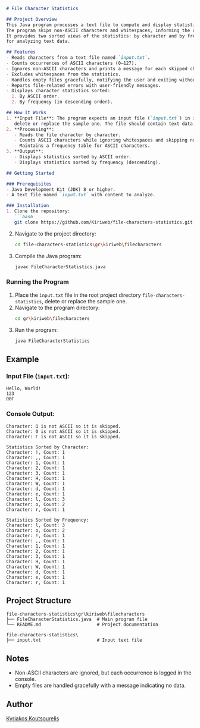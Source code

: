```markdown
# File Character Statistics

## Project Overview
This Java program processes a text file to compute and display statistics about the frequency of ASCII characters. 
The program skips non-ASCII characters and whitespaces, informing the user about skipped non-ASCII characters. 
It provides two sorted views of the statistics: by character and by frequency (descending). This is a useful utility 
for analyzing text data.

## Features
- Reads characters from a text file named `input.txt`.
- Counts occurrences of ASCII characters (0–127).
- Ignores non-ASCII characters and prints a message for each skipped character.
- Excludes whitespaces from the statistics.
- Handles empty files gracefully, notifying the user and exiting without errors.
- Reports file-related errors with user-friendly messages.
- Displays character statistics sorted:
  1. By ASCII order.
  2. By frequency (in descending order).

## How It Works
1. **Input File**: The program expects an input file (`input.txt`) in its working directory `file-characters-statistics`, 
   delete or replace the sample one. The file should contain text data.
2. **Processing**:
   - Reads the file character by character.
   - Counts ASCII characters while ignoring whitespaces and skipping non-ASCII characters.
   - Maintains a frequency table for ASCII characters.
3. **Output**:
   - Displays statistics sorted by ASCII order.
   - Displays statistics sorted by frequency (descending).

## Getting Started

### Prerequisites
- Java Development Kit (JDK) 8 or higher.
- A text file named `input.txt` with content to analyze.

### Installation
1. Clone the repository:
   ```bash
   git clone https://github.com/Kiriweb/file-characters-statistics.git
   ```
2. Navigate to the project directory:
   ```bash
   cd file-characters-statistics\gr\kiriweb\filecharacters
   ```
3. Compile the Java program:
   ```bash
   javac FileCharacterStatistics.java
   ```

### Running the Program
1. Place the `input.txt` file in the root project directory `file-characters-statistics`, delete or replace the sample one.
2. Navigate to the program directory:
   ```bash
   cd gr\kiriweb\filecharacters
   ```
3. Run the program:
   ```bash
   java FileCharacterStatistics
   ```

## Example

### Input File (`input.txt`):
```
Hello, World!
123
ΩΘΓ
```

### Console Output:
```
Character: Ω is not ASCII so it is skipped.
Character: Θ is not ASCII so it is skipped.
Character: Γ is not ASCII so it is skipped.

Statistics Sorted by Character:
Character: !, Count: 1
Character: ,, Count: 1
Character: 1, Count: 1
Character: 2, Count: 1
Character: 3, Count: 1
Character: H, Count: 1
Character: W, Count: 1
Character: d, Count: 1
Character: e, Count: 1
Character: l, Count: 3
Character: o, Count: 2
Character: r, Count: 1

Statistics Sorted by Frequency:
Character: l, Count: 3
Character: o, Count: 2
Character: !, Count: 1
Character: ,, Count: 1
Character: 1, Count: 1
Character: 2, Count: 1
Character: 3, Count: 1
Character: H, Count: 1
Character: W, Count: 1
Character: d, Count: 1
Character: e, Count: 1
Character: r, Count: 1
```

## Project Structure
```
file-characters-statistics\gr\kiriweb\filecharacters
├── FileCharacterStatistics.java  # Main program file
└── README.md                     # Project documentation
```
```
file-characters-statistics\
├── input.txt                     # Input text file
```

## Notes
- Non-ASCII characters are ignored, but each occurrence is logged in the console.
- Empty files are handled gracefully with a message indicating no data.

## Author
[Kyriakos Koutsourelis](https://github.com/Kiriweb)
```